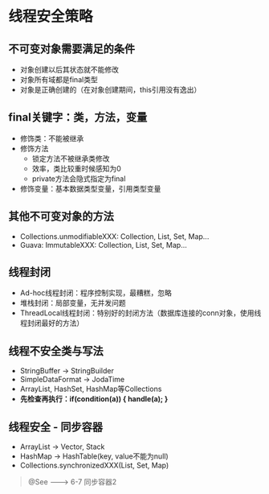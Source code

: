 # 线程安全策略

## 不可变对象需要满足的条件

- 对象创建以后其状态就不能修改
- 对象所有域都是final类型
- 对象是正确创建的（在对象创建期间，this引用没有逸出）

## final关键字：类，方法，变量

- 修饰类：不能被继承
- 修饰方法
  - 锁定方法不被继承类修改
  - 效率，类比较重时候感知为0
  - private方法会隐式指定为final
- 修饰变量：基本数据类型变量，引用类型变量

## 其他不可变对象的方法

- Collections.unmodifiableXXX: Collection, List, Set, Map...
- Guava: ImmutableXXX: Collection, List, Set, Map...

## 线程封闭

- Ad-hoc线程封闭：程序控制实现，最糟糕，忽略
- 堆栈封闭：局部变量，无并发问题
- ThreadLocal线程封闭：特别好的封闭方法（数据库连接的conn对象，使用线程封闭最好的方法）

## 线程不安全类与写法

- StringBuffer -> StringBuilder
- SimpleDataFormat -> JodaTime
- ArrayList, HashSet, HashMap等Collections
- **先检查再执行：if(condition(a)) { handle(a); }**

## 线程安全 - 同步容器

- ArrayList -> Vector, Stack
- HashMap -> HashTable(key, value不能为null)
- Collections.synchronizedXXX(List, Set, Map)

> @See ---> 6-7 同步容器2